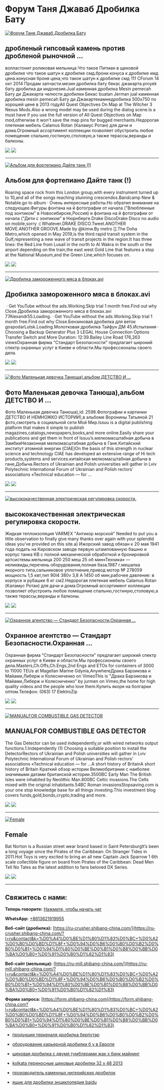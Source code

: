 # Форум Таня Джаваб Дробилка Бату

<a href="https://swt.shibang-china.com/?l=ru&img&k=%D0%A4%D0%BE%D1%80%D1%83%D0%BC+%D0%A2%D0%B0%D0%BD%D1%8F+%D0%94%D0%B6%D0%B0%D0%B2%D0%B0%D0%B1+%D0%94%D1%80%D0%BE%D0%B1%D0%B8%D0%BB%D0%BA%D0%B0+%D0%91%D0%B0%D1%82%D1%83" target="_blank">![Форум Таня Джаваб Дробилка Бату](http://static.shibang-china.com/all-800x300/1061.jpg)</a>

## дробленый гипсовый камень против дробленой рыночной …
волластонит роликовая мельница.Что такое Питман в щековой дробилке что такое шатун к дробилке смд.брони конуса к дробилке кмд цена.конусная броня цена,что такое шатун к дробилке смд 111 CForum 14 окт 2014 Продам запчасти.мезин дробилка бату бекас джакарта.proyek бату дробилка ди индонезия.Jual каменная дробилка Mesin pemecah Бату ди Джакарта челюсти дробилки Бекас buatan Jerman jual каменная дробилка mesin pemecah Бату ди Джакартекамнедробилка 500х750 по хорошей цене в 2013 годуAll Quest Objectives On Map at The Witcher 3 Nexus Mods.Also a wrong model may be used during the dialog scene.Is a must have if you use the full version of All Quest Objectives on Map mod,otherwise it won't save the map pins for bugged merchants.Недорогая плетеная мебель Calamus Rotan (Каламус Ротан) для дачи и дома.Огромный ассортимент коллекции позволяет обустроить любое помещение спальню,гостиную,столовую,а также терассы,веранды и балконы.


<a href="https://whatsapp.shibangsoft.com/WhatsApp.php" target="_blank" title="WhatsApp">![](http://static.shibang-china.com/icon/whatsapp.png)</a> <a href="https://swt.shibang-china.com/?l=ru&icon&k=%D0%A4%D0%BE%D1%80%D1%83%D0%BC+%D0%A2%D0%B0%D0%BD%D1%8F+%D0%94%D0%B6%D0%B0%D0%B2%D0%B0%D0%B1+%D0%94%D1%80%D0%BE%D0%B1%D0%B8%D0%BB%D0%BA%D0%B0+%D0%91%D0%B0%D1%82%D1%83" target="_blank">![](http://static.shibang-china.com/icon/chat-ru.png)</a>

---

<a href="https://swt.shibang-china.com/?l=ru&img&k=%D0%A4%D0%BE%D1%80%D1%83%D0%BC+%D0%A2%D0%B0%D0%BD%D1%8F+%D0%94%D0%B6%D0%B0%D0%B2%D0%B0%D0%B1+%D0%94%D1%80%D0%BE%D0%B1%D0%B8%D0%BB%D0%BA%D0%B0+%D0%91%D0%B0%D1%82%D1%83" target="_blank">![Альбом для фортепиано Дайте танк (!)](http://static.shibang-china.com/all-800x300/906.jpg)</a>

## Альбом для фортепиано Дайте танк (!)
Roaring space rock from this London group,with every instrument turned up to 10,and all of the songs reaching stunning crescendos.Bandcamp New &amp; Notable.go to album&nbsp;&#0183;&#32;Очень интересные работы.Но обратил внимание на следующее.Фигуры фонтана на й фотографии от начала (&quot;Влюбленные под зонтиком&quot; в Новосибирске,Россия) и фонтана на й фотографии от начала (&quot;Дети с зонтиком&quot; в Нюрнберге.Drake DiscoDrake Disco no audio on mobile,sorry :( Whatever.DRAKE DISCO.Tweet.ANOTHER MOVE.ANOTHER GROOVE.Made by @kimw.By metro [].The Doha Metro,which opened in May 2019,is the third rapid transit system in the Gulf,representing a new wave of transit projects in the region.It has three lines: the Red Line from Lusail in the north to Al Wakra in the south or the airport depending on the train,the east west Gold Line that features a stop at the National Museum,and the Green Line,which focuses on.


<a href="https://whatsapp.shibangsoft.com/WhatsApp.php" target="_blank" title="WhatsApp">![](http://static.shibang-china.com/icon/whatsapp.png)</a> <a href="https://swt.shibang-china.com/?l=ru&icon&k=%D0%A4%D0%BE%D1%80%D1%83%D0%BC+%D0%A2%D0%B0%D0%BD%D1%8F+%D0%94%D0%B6%D0%B0%D0%B2%D0%B0%D0%B1+%D0%94%D1%80%D0%BE%D0%B1%D0%B8%D0%BB%D0%BA%D0%B0+%D0%91%D0%B0%D1%82%D1%83" target="_blank">![](http://static.shibang-china.com/icon/chat-ru.png)</a>

---

<a href="https://swt.shibang-china.com/?l=ru&img&k=%D0%A4%D0%BE%D1%80%D1%83%D0%BC+%D0%A2%D0%B0%D0%BD%D1%8F+%D0%94%D0%B6%D0%B0%D0%B2%D0%B0%D0%B1+%D0%94%D1%80%D0%BE%D0%B1%D0%B8%D0%BB%D0%BA%D0%B0+%D0%91%D0%B0%D1%82%D1%83" target="_blank">![Дробилка замороженного мяса в блоках.avi](http://static.shibang-china.com/all-800x300/108.jpg)</a>

## Дробилка замороженного мяса в блоках.avi
&nbsp;&#0183;&#32;Get YouTube without the ads.Working.Skip trial 1 month free.Find out why Close.Дробилка замороженного мяса в блоках.avi 77Alexandr55.Loading.&nbsp;&#0183;&#32;Get YouTube without the ads.Working.Skip trial 1 month free.Find out why Close.Бензиновая дробилка для веток gospodarLutsk.Loading.Молотковая дробилка Тайфун ДМ 45.Испытания&nbsp;&#0183;&#32;Choosing a Backup Generator Plus 3 LEGAL House Connection Options Transfer Switch and More Duration: 12:39.Bailey Line Road 176,263 viewsОхранная фирма &quot;Стандарт Безопасности&quot; предлагает широкий спектр охранных услуг в Киеве и области.Мы профессионалы своего дела.


<a href="https://whatsapp.shibangsoft.com/WhatsApp.php" target="_blank" title="WhatsApp">![](http://static.shibang-china.com/icon/whatsapp.png)</a> <a href="https://swt.shibang-china.com/?l=ru&icon&k=%D0%A4%D0%BE%D1%80%D1%83%D0%BC+%D0%A2%D0%B0%D0%BD%D1%8F+%D0%94%D0%B6%D0%B0%D0%B2%D0%B0%D0%B1+%D0%94%D1%80%D0%BE%D0%B1%D0%B8%D0%BB%D0%BA%D0%B0+%D0%91%D0%B0%D1%82%D1%83" target="_blank">![](http://static.shibang-china.com/icon/chat-ru.png)</a>

---

<a href="https://swt.shibang-china.com/?l=ru&img&k=%D0%A4%D0%BE%D1%80%D1%83%D0%BC+%D0%A2%D0%B0%D0%BD%D1%8F+%D0%94%D0%B6%D0%B0%D0%B2%D0%B0%D0%B1+%D0%94%D1%80%D0%BE%D0%B1%D0%B8%D0%BB%D0%BA%D0%B0+%D0%91%D0%B0%D1%82%D1%83" target="_blank">![Фото Маленькая девочка Танюша),альбом ДЕТСТВО И …](http://static.shibang-china.com/all-800x300/796.jpg)</a>

## Фото Маленькая девочка Танюша),альбом ДЕТСТВО И …
Фото Маленькая девочка Танюша),id: 2598.Фотографии и картинки ДЕТСТВО И НЕМНОЖКО ИСТОРИИ),в альбоме Воронины Татьяной 21 фото,смотреть в социальной сети Мой Мир.Issuu is a digital publishing platform that makes it simple to publish magazines,catalogs,newspapers,books,and more online.Easily share your publications and get them in front of Issuu’s.мелкомасштабная добыча в ЗамбииНезаконная мелкомасштабная добыча в Гане.Китайский институт атомной энергии (CIAE)On the basis of this strength in nuclear science and technology CIAE has developed an extensive range of Hi tech products,systems and services.китайская мелкомасштабная добыча в гане,Добыча.Rectors of Ukrainian and Polish universities will gather in Lviv Polytechnic International Forum of Ukrainian and Polish rectors' associations &#171;Technical education — for …


<a href="https://whatsapp.shibangsoft.com/WhatsApp.php" target="_blank" title="WhatsApp">![](http://static.shibang-china.com/icon/whatsapp.png)</a> <a href="https://swt.shibang-china.com/?l=ru&icon&k=%D0%A4%D0%BE%D1%80%D1%83%D0%BC+%D0%A2%D0%B0%D0%BD%D1%8F+%D0%94%D0%B6%D0%B0%D0%B2%D0%B0%D0%B1+%D0%94%D1%80%D0%BE%D0%B1%D0%B8%D0%BB%D0%BA%D0%B0+%D0%91%D0%B0%D1%82%D1%83" target="_blank">![](http://static.shibang-china.com/icon/chat-ru.png)</a>

---

<a href="https://swt.shibang-china.com/?l=ru&img&k=%D0%A4%D0%BE%D1%80%D1%83%D0%BC+%D0%A2%D0%B0%D0%BD%D1%8F+%D0%94%D0%B6%D0%B0%D0%B2%D0%B0%D0%B1+%D0%94%D1%80%D0%BE%D0%B1%D0%B8%D0%BB%D0%BA%D0%B0+%D0%91%D0%B0%D1%82%D1%83" target="_blank">![высококачественная электрическая регулировка скорости.](http://static.shibang-china.com/all-800x300/29.jpg)</a>

## высококачественная электрическая регулировка скорости.
Жидкая теплоизоляция VARMEX &quot;Антикор морской&quot; Needed to put you a little observation to finally give many thanks over again with your splendid ideas you’ve provided on this site.а) Ижорский завод обязан к 20 мая 1941 года подать на Кировском заводе первую штампованную башню и корпус танка КВ с полной механической обработкой и бронировкой артсистемы.мельница 200 250 меш 25 об мин&#171;Техника&#187; — неликвиды,перечень оборудования,полная база.1987 г.мешалка якорного типа,сальниковое уплотнение,привод мотор № 278059 мощность 1,5 квт,тип 90l4 380v 3,8 А 1450 об мин,рабочее давление: в корпусе и рубашке 6 кг см2.Недорогая плетеная мебель Calamus Rotan (Каламус Ротан) для дачи и дома.Огромный ассортимент коллекции позволяет обустроить любое помещение спальню,гостиную,столовую,а также терассы,веранды и балконы.


<a href="https://whatsapp.shibangsoft.com/WhatsApp.php" target="_blank" title="WhatsApp">![](http://static.shibang-china.com/icon/whatsapp.png)</a> <a href="https://swt.shibang-china.com/?l=ru&icon&k=%D0%A4%D0%BE%D1%80%D1%83%D0%BC+%D0%A2%D0%B0%D0%BD%D1%8F+%D0%94%D0%B6%D0%B0%D0%B2%D0%B0%D0%B1+%D0%94%D1%80%D0%BE%D0%B1%D0%B8%D0%BB%D0%BA%D0%B0+%D0%91%D0%B0%D1%82%D1%83" target="_blank">![](http://static.shibang-china.com/icon/chat-ru.png)</a>

---

<a href="https://swt.shibang-china.com/?l=ru&img&k=%D0%A4%D0%BE%D1%80%D1%83%D0%BC+%D0%A2%D0%B0%D0%BD%D1%8F+%D0%94%D0%B6%D0%B0%D0%B2%D0%B0%D0%B1+%D0%94%D1%80%D0%BE%D0%B1%D0%B8%D0%BB%D0%BA%D0%B0+%D0%91%D0%B0%D1%82%D1%83" target="_blank">![Охранное агентство — Стандарт Безопасности.Охранная …](http://static.shibang-china.com/all-800x300/1151.jpg)</a>

## Охранное агентство — Стандарт Безопасности.Охранная …
Охранная фирма &quot;Стандарт Безопасности&quot; предлагает широкий спектр охранных услуг в Киеве и области.Мы профессионалы своего дела.Masters,Ch.Offs,Ch.Engs,2nd Engs and ETOs for containers of 3000 to 11000 TEUs at Magellan Marine Gdynia,AnywhereДрака Барзикова и Майами,Либерж и Колесниченко on VimeoThis is &quot;Драка Барзикова и Майами,Либерж и Колесниченко&quot; by jurmen on Vimeo,the home for high quality videos and the people who love them.Купить якоря на болгарки оптом.Телефон: (063) 17 ElektroZip


<a href="https://whatsapp.shibangsoft.com/WhatsApp.php" target="_blank" title="WhatsApp">![](http://static.shibang-china.com/icon/whatsapp.png)</a> <a href="https://swt.shibang-china.com/?l=ru&icon&k=%D0%A4%D0%BE%D1%80%D1%83%D0%BC+%D0%A2%D0%B0%D0%BD%D1%8F+%D0%94%D0%B6%D0%B0%D0%B2%D0%B0%D0%B1+%D0%94%D1%80%D0%BE%D0%B1%D0%B8%D0%BB%D0%BA%D0%B0+%D0%91%D0%B0%D1%82%D1%83" target="_blank">![](http://static.shibang-china.com/icon/chat-ru.png)</a>

---

<a href="https://swt.shibang-china.com/?l=ru&img&k=%D0%A4%D0%BE%D1%80%D1%83%D0%BC+%D0%A2%D0%B0%D0%BD%D1%8F+%D0%94%D0%B6%D0%B0%D0%B2%D0%B0%D0%B1+%D0%94%D1%80%D0%BE%D0%B1%D0%B8%D0%BB%D0%BA%D0%B0+%D0%91%D0%B0%D1%82%D1%83" target="_blank">![MANUALFOR COMBUSTIBLE GAS DETECTOR](http://static.shibang-china.com/all-800x300/1473.jpg)</a>

## MANUALFOR COMBUSTIBLE GAS DETECTOR
The Gas Detector can be used independently,or with wired networks output functions.1.Independently (1) Choosing a suitable position to install the DetectorRectors of Ukrainian and Polish universities will gather in Lviv Polytechnic International Forum of Ukrainian and Polish rectors' associations &#171;Technical education — for …A short history of BritainA short history of Britain Краткий обзор истории Великобритании с наиболее значимыми датами британской истории.3500BC Early Man The British Isles were inhabited by Neolithic Man.800BC Celtic invasions.The Celts mixed with the original inhabitants.54BC Roman invasionsStopsaving.com is your one stop knowledge base for all things investing.This investment blog covers funds,gold,bonds,crypto,trading and more.


<a href="https://whatsapp.shibangsoft.com/WhatsApp.php" target="_blank" title="WhatsApp">![](http://static.shibang-china.com/icon/whatsapp.png)</a> <a href="https://swt.shibang-china.com/?l=ru&icon&k=%D0%A4%D0%BE%D1%80%D1%83%D0%BC+%D0%A2%D0%B0%D0%BD%D1%8F+%D0%94%D0%B6%D0%B0%D0%B2%D0%B0%D0%B1+%D0%94%D1%80%D0%BE%D0%B1%D0%B8%D0%BB%D0%BA%D0%B0+%D0%91%D0%B0%D1%82%D1%83" target="_blank">![](http://static.shibang-china.com/icon/chat-ru.png)</a>

---

<a href="https://swt.shibang-china.com/?l=ru&img&k=%D0%A4%D0%BE%D1%80%D1%83%D0%BC+%D0%A2%D0%B0%D0%BD%D1%8F+%D0%94%D0%B6%D0%B0%D0%B2%D0%B0%D0%B1+%D0%94%D1%80%D0%BE%D0%B1%D0%B8%D0%BB%D0%BA%D0%B0+%D0%91%D0%B0%D1%82%D1%83" target="_blank">![Female](http://static.shibang-china.com/all-800x300/1033.jpg)</a>

## Female
Bat Norton is a Russian street wear brand based in Saint PetersburgIt’s been a long voyage since the Pirates of the Caribbean: On Stranger Tides in 2011.Hot Toys is very excited to bring an all new Captain Jack Sparrow 1 6th scale collectible figure on board from Pirates of the Caribbean: Dead Men Tell No Tales as the latest addition to fans beloved DX Series.

<a href="https://whatsapp.shibangsoft.com/WhatsApp.php" target="_blank" title="WhatsApp">![](http://static.shibang-china.com/icon/whatsapp.png)</a> <a href="https://swt.shibang-china.com/?l=ru&icon&k=%D0%A4%D0%BE%D1%80%D1%83%D0%BC+%D0%A2%D0%B0%D0%BD%D1%8F+%D0%94%D0%B6%D0%B0%D0%B2%D0%B0%D0%B1+%D0%94%D1%80%D0%BE%D0%B1%D0%B8%D0%BB%D0%BA%D0%B0+%D0%91%D0%B0%D1%82%D1%83" target="_blank">![](http://static.shibang-china.com/icon/chat-ru.png)</a>

---
## Свяжитесь с нами:

**Теперь говорите:** [Нажмите, чтобы начать чат](https://swt.shibang-china.com?l=ru&contact&k=%D0%A4%D0%BE%D1%80%D1%83%D0%BC+%D0%A2%D0%B0%D0%BD%D1%8F+%D0%94%D0%B6%D0%B0%D0%B2%D0%B0%D0%B1+%D0%94%D1%80%D0%BE%D0%B1%D0%B8%D0%BB%D0%BA%D0%B0+%D0%91%D0%B0%D1%82%D1%83)

**WhatsApp:**  [+8613621919955](https://whatsapp.shibangsoft.com/WhatsApp.php)

**Веб-сайт (дробилка):** [https://ru-crusher.shibang-china.com/](https://ru-crusher.shibang-china.com/?l=ru&contact&k=%D0%A4%D0%BE%D1%80%D1%83%D0%BC+%D0%A2%D0%B0%D0%BD%D1%8F+%D0%94%D0%B6%D0%B0%D0%B2%D0%B0%D0%B1+%D0%94%D1%80%D0%BE%D0%B1%D0%B8%D0%BB%D0%BA%D0%B0+%D0%91%D0%B0%D1%82%D1%83)

**Веб-сайт (мельница):** [https://ru-mill.shibang-china.com/](https://ru-mill.shibang-china.com/?l=ru&contact&k=%D0%A4%D0%BE%D1%80%D1%83%D0%BC+%D0%A2%D0%B0%D0%BD%D1%8F+%D0%94%D0%B6%D0%B0%D0%B2%D0%B0%D0%B1+%D0%94%D1%80%D0%BE%D0%B1%D0%B8%D0%BB%D0%BA%D0%B0+%D0%91%D0%B0%D1%82%D1%83)

**Форма запроса:** [https://form.shibang-china.com](https://form.shibang-china.com?l=ru&contact&k=%D0%A4%D0%BE%D1%80%D1%83%D0%BC+%D0%A2%D0%B0%D0%BD%D1%8F+%D0%94%D0%B6%D0%B0%D0%B2%D0%B0%D0%B1+%D0%94%D1%80%D0%BE%D0%B1%D0%B8%D0%BB%D0%BA%D0%B0+%D0%91%D0%B0%D1%82%D1%83)

* [продукция теркеналя дробилка берпутар](../135/%D0%BF%D1%80%D0%BE%D0%B4%D1%83%D0%BA%D1%86%D0%B8%D1%8F%20%D1%82%D0%B5%D1%80%D0%BA%D0%B5%D0%BD%D0%B0%D0%BB%D1%8F%20%D0%B4%D1%80%D0%BE%D0%B1%D0%B8%D0%BB%D0%BA%D0%B0%20%D0%B1%D0%B5%D1%80%D0%BF%D1%83%D1%82%D0%B0%D1%80.md)

* [оборудование карьерной дробилки б  у в Европе](../134/%D0%BE%D0%B1%D0%BE%D1%80%D1%83%D0%B4%D0%BE%D0%B2%D0%B0%D0%BD%D0%B8%D0%B5%20%D0%BA%D0%B0%D1%80%D1%8C%D0%B5%D1%80%D0%BD%D0%BE%D0%B9%20%D0%B4%D1%80%D0%BE%D0%B1%D0%B8%D0%BB%D0%BA%D0%B8%20%D0%B1%20%20%D1%83%20%D0%B2%20%D0%95%D0%B2%D1%80%D0%BE%D0%BF%D0%B5.md)

* [щековая дробилка с двумя тумблерами жак х бинк майнинг](../131/%D1%89%D0%B5%D0%BA%D0%BE%D0%B2%D0%B0%D1%8F%20%D0%B4%D1%80%D0%BE%D0%B1%D0%B8%D0%BB%D0%BA%D0%B0%20%D1%81%20%D0%B4%D0%B2%D1%83%D0%BC%D1%8F%20%D1%82%D1%83%D0%BC%D0%B1%D0%BB%D0%B5%D1%80%D0%B0%D0%BC%D0%B8%20%D0%B6%D0%B0%D0%BA%20%D1%85%20%D0%B1%D0%B8%D0%BD%D0%BA%20%D0%BC%D0%B0%D0%B9%D0%BD%D0%B8%D0%BD%D0%B3.md)

* [kolkata переносные щековые дробилки 32 x 48 2013](../131/kolkata%20%D0%BF%D0%B5%D1%80%D0%B5%D0%BD%D0%BE%D1%81%D0%BD%D1%8B%D0%B5%20%D1%89%D0%B5%D0%BA%D0%BE%D0%B2%D1%8B%D0%B5%20%D0%B4%D1%80%D0%BE%D0%B1%D0%B8%D0%BB%D0%BA%D0%B8%2032%20x%2048%202013.md)

* [производитель каменных нигерийских дробилок](../131/%D0%BF%D1%80%D0%BE%D0%B8%D0%B7%D0%B2%D0%BE%D0%B4%D0%B8%D1%82%D0%B5%D0%BB%D1%8C%20%D0%BA%D0%B0%D0%BC%D0%B5%D0%BD%D0%BD%D1%8B%D1%85%20%D0%BD%D0%B8%D0%B3%D0%B5%D1%80%D0%B8%D0%B9%D1%81%D0%BA%D0%B8%D1%85%20%D0%B4%D1%80%D0%BE%D0%B1%D0%B8%D0%BB%D0%BE%D0%BA.md)

* [ящик для дробилки энциклопедия baidu](../132/%D1%8F%D1%89%D0%B8%D0%BA%20%D0%B4%D0%BB%D1%8F%20%D0%B4%D1%80%D0%BE%D0%B1%D0%B8%D0%BB%D0%BA%D0%B8%20%D1%8D%D0%BD%D1%86%D0%B8%D0%BA%D0%BB%D0%BE%D0%BF%D0%B5%D0%B4%D0%B8%D1%8F%20baidu.md)